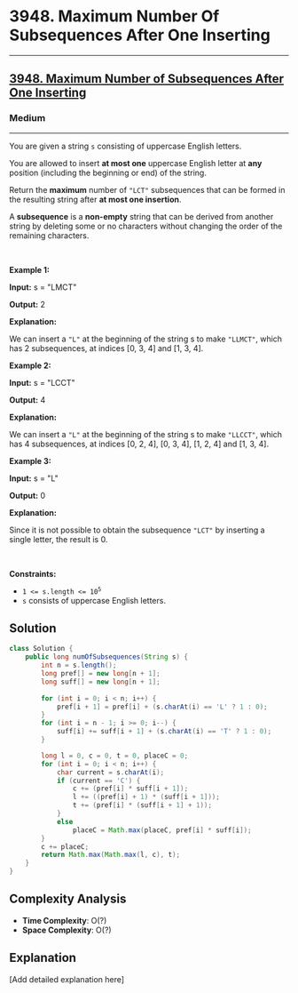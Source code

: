 # 3948. Maximum Number Of Subsequences After One Inserting


---

<h2><a href="https://leetcode.com/problems/maximum-number-of-subsequences-after-one-inserting">3948. Maximum Number of Subsequences After One Inserting</a></h2><h3>Medium</h3><hr><p>You are given a string <code>s</code> consisting of uppercase English letters.</p>

<p>You are allowed to insert <strong>at most one</strong> uppercase English letter at <strong>any</strong> position (including the beginning or end) of the string.</p>

<p>Return the <strong>maximum</strong> number of <code>&quot;LCT&quot;</code> subsequences that can be formed in the resulting string after <strong>at most one insertion</strong>.</p>

<p>A <strong>subsequence</strong> is a <strong>non-empty</strong> string that can be derived from another string by deleting some or no characters without changing the order of the remaining characters.</p>

<p>&nbsp;</p>
<p><strong class="example">Example 1:</strong></p>

<div class="example-block">
<p><strong>Input:</strong> <span class="example-io">s = &quot;LMCT&quot;</span></p>

<p><strong>Output:</strong> <span class="example-io">2</span></p>

<p><strong>Explanation:</strong></p>

<p>We can insert a <code>&quot;L&quot;</code> at the beginning of the string s to make <code>&quot;LLMCT&quot;</code>, which has 2 subsequences, at indices [0, 3, 4] and [1, 3, 4].</p>
</div>

<p><strong class="example">Example 2:</strong></p>

<div class="example-block">
<p><strong>Input:</strong> <span class="example-io">s = &quot;LCCT&quot;</span></p>

<p><strong>Output:</strong> <span class="example-io">4</span></p>

<p><strong>Explanation:</strong></p>

<p>We can insert a <code>&quot;L&quot;</code> at the beginning of the string s to make <code>&quot;LLCCT&quot;</code>, which has 4 subsequences, at indices [0, 2, 4], [0, 3, 4], [1, 2, 4] and [1, 3, 4].</p>
</div>

<p><strong class="example">Example 3:</strong></p>

<div class="example-block">
<p><strong>Input:</strong> <span class="example-io">s = &quot;L&quot;</span></p>

<p><strong>Output:</strong> <span class="example-io">0</span></p>

<p><strong>Explanation:</strong></p>

<p>Since it is not possible to obtain the subsequence <code>&quot;LCT&quot;</code> by inserting a single letter, the result is 0.</p>
</div>

<p>&nbsp;</p>
<p><strong>Constraints:</strong></p>

<ul>
	<li><code>1 &lt;= s.length &lt;= 10<sup>5</sup></code></li>
	<li><code>s</code> consists of uppercase English letters.</li>
</ul>


## Solution

```java
class Solution {
    public long numOfSubsequences(String s) {
        int n = s.length();
        long pref[] = new long[n + 1];
        long suff[] = new long[n + 1];
        
        for (int i = 0; i < n; i++) {
            pref[i + 1] = pref[i] + (s.charAt(i) == 'L' ? 1 : 0);
        }
        for (int i = n - 1; i >= 0; i--) {
            suff[i] += suff[i + 1] + (s.charAt(i) == 'T' ? 1 : 0);
        }

        long l = 0, c = 0, t = 0, placeC = 0;
        for (int i = 0; i < n; i++) {
            char current = s.charAt(i);
            if (current == 'C') {
                c += (pref[i] * suff[i + 1]);
                l += ((pref[i] + 1) * (suff[i + 1]));
                t += (pref[i] * (suff[i + 1] + 1));
            }
            else 
                placeC = Math.max(placeC, pref[i] * suff[i]);
        }
        c += placeC;
        return Math.max(Math.max(l, c), t);
    }
}
```

## Complexity Analysis

- **Time Complexity**: O(?)
- **Space Complexity**: O(?)

## Explanation

[Add detailed explanation here]

